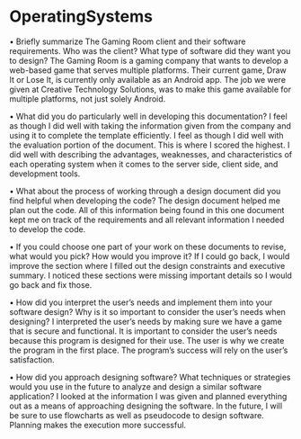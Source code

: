 # OperatingSystems

•	Briefly summarize The Gaming Room client and their software requirements. Who was the client? What type of software did they want you to design?
The Gaming Room is a gaming company that wants to develop a web-based game that serves multiple platforms. Their current game, Draw It or Lose It, is currently only available as an Android app. The job we were given at Creative Technology Solutions, was to make this game available for multiple platforms, not just solely Android.

•	What did you do particularly well in developing this documentation?
I feel as though I did well with taking the information given from the company and using it to complete the template efficiently. I feel as though I did well with the evaluation portion of the document. This is where I scored the highest. I did well with describing the advantages, weaknesses, and characteristics of each operating system when it comes to the server side, client side, and development tools. 

•	What about the process of working through a design document did you find helpful when developing the code?
The design document helped me plan out the code. All of this information being found in this one document kept me on track of the requirements and all relevant information I needed to develop the code.

•	If you could choose one part of your work on these documents to revise, what would you pick? How would you improve it?
If I could go back, I would improve the section where I filled out the design constraints and executive summary. I noticed these sections were missing important details so I would go back and fix those.

•	How did you interpret the user’s needs and implement them into your software design? Why is it so important to consider the user’s needs when designing?
I interpreted the user’s needs by making sure we have a game that is secure and functional. It is important to consider the user’s needs because this program is designed for their use. The user is why we create the program in the first place. The program’s success will rely on the user’s satisfaction. 

•	How did you approach designing software? What techniques or strategies would you use in the future to analyze and design a similar software application?
I looked at the information I was given and planned everything out as a means of approaching designing the software. In the future, I will be sure to use flowcharts as well as pseudocode to design software. Planning makes the execution more successful.
